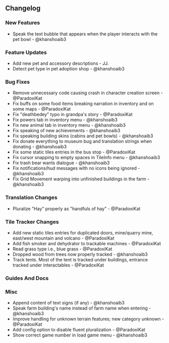 ## Changelog

### New Features

- Speak the text bubble that appears when the player interacts with the pet bowl - @khanshoaib3 

### Feature Updates

- Add new pet and accessory descriptions - JJ.
- Detect pet type in pet adoption shop - @khanshoaib3 

### Bug Fixes

- Remove unnecessary code causing crash in character creation screen - @ParadoxiKat 
- Fix buffs on some food items breaking narration in inventory and on some maps - @ParadoxiKat 
- Fix "deathbedey" typo in grandpa's story - @ParadoxiKat 
- Fix powers tab in inventory menu - @khanshoaib3 
- Fix new animal tab in inventory menu - @khanshoaib3 
- Fix speaking of new achievements - @khanshoaib3 
- Fix speaking building skins (cabins and pet bowls) - @khanshoaib3 
- Fix donate everything to museum bug and translation strings when donating - @khanshoaib3 
- Fix some static tiles entries in the bus stop - @ParadoxiKat 
- Fix cursor snapping to empty spaces in TileInfo menu - @khanshoaib3 
- Fix trash bear wants dialogue - @khanshoaib3 
- Fix notifications/hud messages with no icons being ignored - @khanshoaib3 
- Fix Grid Movement warping into unfinished buildings in the farm - @khanshoaib3

### Translation Changes

- Pluralize "Hay" properly as "handfuls of hay" - @ParadoxiKat 

### Tile Tracker Changes

- Add new static tiles entries for duplicated doors, mine/quarry mine, east/west mountain and volcano - @ParadoxiKat 
- Add fish smoker and dehydrator to trackable machines - @ParadoxiKat 
- Read grass type i.e., blue grass - @ParadoxiKat 
- Dropped wood from trees now properly tracked - @khanshoaib3 
- Track tents. Most of the tent is tracked under buildings, entrance tracked under interactables - @ParadoxiKat 

### Guides And Docs


### Misc

- Append content of text signs (if any) - @khanshoaib3 
- Speak farm building's name instead of farm name when entering - @khanshoaib3 
- Improve handling for unknown terrain features; new category unknown - @ParadoxiKat 
- Add config option to disable fluent pluralization - @ParadoxiKat 
- Show correct game number in load game menu - @khanshoaib3 


